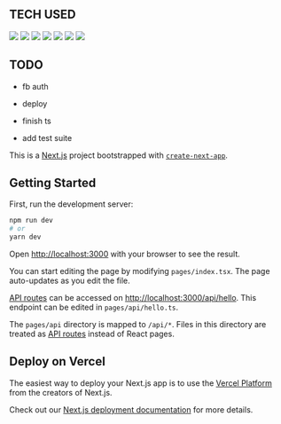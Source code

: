 ## TECH USED

<div>
    <img src="https://img.shields.io/badge/-NextJS-000000?logo=next.js&logoColor=white&style=for-the-badge" />
    <img src="https://img.shields.io/badge/-TypeScript-3178C6?logo=typescript&logoColor=white&style=for-the-badge" />
    <img src="https://img.shields.io/badge/-TAILWIND%20CSS-06B6D4?logo=tailwind-css&logoColor=white&style=for-the-badge" />
    <img src="https://img.shields.io/badge/-CHARTJS-FF6384?logo=chart.js&logoColor=white&style=for-the-badge" />
    <img src="https://img.shields.io/badge/-Firebase-FFCA28?logo=firebase&logoColor=white&style=for-the-badge" />
    <img src="https://img.shields.io/badge/-GitHub-181717?logo=github&logoColor=white&style=for-the-badge" />
    <img src="https://img.shields.io/badge/-Vercel-000000?logo=vercel&logoColor=white&style=for-the-badge" />
</div>

## TODO

-   fb auth
-   deploy

-   finish ts
-   add test suite

This is a [Next.js](https://nextjs.org/) project bootstrapped with [`create-next-app`](https://github.com/vercel/next.js/tree/canary/packages/create-next-app).

## Getting Started

First, run the development server:

```bash
npm run dev
# or
yarn dev
```

Open [http://localhost:3000](http://localhost:3000) with your browser to see the result.

You can start editing the page by modifying `pages/index.tsx`. The page auto-updates as you edit the file.

[API routes](https://nextjs.org/docs/api-routes/introduction) can be accessed on [http://localhost:3000/api/hello](http://localhost:3000/api/hello). This endpoint can be edited in `pages/api/hello.ts`.

The `pages/api` directory is mapped to `/api/*`. Files in this directory are treated as [API routes](https://nextjs.org/docs/api-routes/introduction) instead of React pages.

## Deploy on Vercel

The easiest way to deploy your Next.js app is to use the [Vercel Platform](https://vercel.com/new?utm_medium=default-template&filter=next.js&utm_source=create-next-app&utm_campaign=create-next-app-readme) from the creators of Next.js.

Check out our [Next.js deployment documentation](https://nextjs.org/docs/deployment) for more details.
